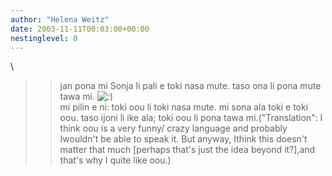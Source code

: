 ```yaml
---
author: "Helena Weitz"
date: 2003-11-11T00:03:00+00:00
nestinglevel: 0
---
```

\
>>jan pona mi Sonja li pali e toki nasa mute. taso ona li pona mute tawa mi. ![:)](images/smilies/icon_e_smile.gif "Smile")\
>>mi pilin e ni: toki oou li toki nasa mute. mi sona ala toki e toki oou. taso ijoni li ike ala; toki oou li pona tawa mi.("Translation": I think oou is a very funny/ crazy language and probably Iwouldn't be able to speak it. But anyway, Ithink this doesn't matter that much \[perhaps that's just the idea beyond it?\],and that's why I quite like oou.)